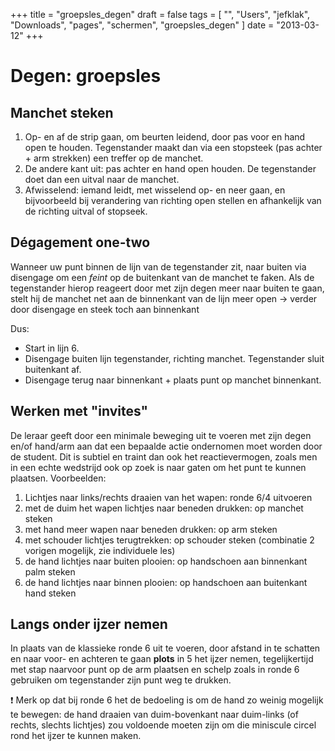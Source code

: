 +++
title = "groepsles_degen"
draft = false
tags = [
    "",
    "Users",
    "jefklak",
    "Downloads",
    "pages",
    "schermen",
    "groepsles_degen"
]
date = "2013-03-12"
+++
# Degen: groepsles 

## Manchet steken 

  1. Op- en af de strip gaan, om beurten leidend, door pas voor en hand open te houden. Tegenstander maakt dan via een stopsteek (pas achter + arm strekken) een treffer op de manchet. 
  2. De andere kant uit: pas achter en hand open houden. De tegenstander doet dan een uitval naar de manchet.
  3. Afwisselend: iemand leidt, met wisselend op- en neer gaan, en bijvoorbeeld bij verandering van richting open stellen en afhankelijk van de richting uitval of stopseek.

## Dégagement one-two 

Wanneer uw punt binnen de lijn van de tegenstander zit, naar buiten via disengage om een *feint* op de buitenkant van de manchet te faken. Als de tegenstander hierop reageert door met zijn degen meer naar buiten te gaan, stelt hij de manchet net aan de binnenkant van de lijn meer open -> verder door disengage en steek toch aan binnenkant

Dus: 
  * Start in lijn 6.
  * Disengage buiten lijn tegenstander, richting manchet. Tegenstander sluit buitenkant af.
  * Disengage terug naar binnenkant + plaats punt op manchet binnenkant.      

## Werken met "invites" 

De leraar geeft door een minimale beweging uit te voeren met zijn degen en/of hand/arm aan dat een bepaalde actie ondernomen moet worden door de student. Dit is subtiel en traint dan ook het reactievermogen, zoals men in een echte wedstrijd ook op zoek is naar gaten om het punt te kunnen plaatsen. Voorbeelden:

  1. Lichtjes naar links/rechts draaien van het wapen: ronde 6/4 uitvoeren
  2. met de duim het wapen lichtjes naar beneden drukken: op manchet steken
  3. met hand meer wapen naar beneden drukken: op arm steken
  4. met schouder lichtjes terugtrekken: op schouder steken (combinatie 2 vorigen mogelijk, zie individuele les)
  5. de hand lichtjes naar buiten plooien: op handschoen aan binnenkant palm steken
  6. de hand lichtjes naar binnen plooien: op handschoen aan buitenkant hand steken

## Langs onder ijzer nemen 

In plaats van de klassieke ronde 6 uit te voeren, door afstand in te schatten en naar voor- en achteren te gaan **plots** in 5 het ijzer nemen, tegelijkertijd met stap naarvoor punt op de arm plaatsen en schelp zoals in ronde 6 gebruiken om tegenstander zijn punt weg te drukken. 

:exclamation: Merk op dat bij ronde 6 het de bedoeling is om de hand zo weinig mogelijk te bewegen: de hand draaien van duim-bovenkant naar duim-links (of rechts, slechts lichtjes) zou voldoende moeten zijn om die miniscule circel rond het ijzer te kunnen maken.